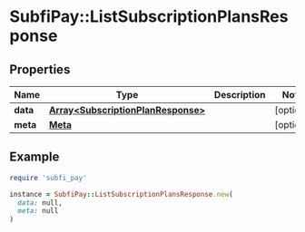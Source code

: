 # SubfiPay::ListSubscriptionPlansResponse

## Properties

| Name | Type | Description | Notes |
| ---- | ---- | ----------- | ----- |
| **data** | [**Array&lt;SubscriptionPlanResponse&gt;**](SubscriptionPlanResponse.md) |  | [optional] |
| **meta** | [**Meta**](Meta.md) |  | [optional] |

## Example

```ruby
require 'subfi_pay'

instance = SubfiPay::ListSubscriptionPlansResponse.new(
  data: null,
  meta: null
)
```

